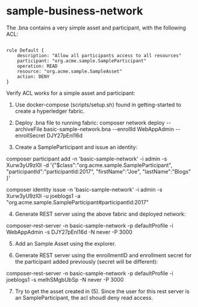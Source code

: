 # sample-business-network

The .bna contains a very simple asset and participant, with the following ACL:

<code>
rule Default {
    description: "Allow all participants access to all resources"
    participant: "org.acme.sample.SampleParticipant"
    operation: READ
    resource: "org.acme.sample.SampleAsset"
    action: DENY
}
</code>

Verify ACL works for a simple asset and participant:

1. Use docker-compose (scripts/setup.sh) found in getting-started to create a hyperledger fabric.

2. Deploy .bna file to running fabric:
	composer network deploy --archiveFile  basic-sample-network.bna  --enrollId WebAppAdmin --enrollSecret DJY27pEnl16d

3. Create a SampleParticipant and issue an identity:

composer participant add -n 'basic-sample-network' -i admin -s Xurw3yU9zI0l -d '{"$class":"org.acme.sample.SampleParticipant", "participantId":"participantId:2017", "firstName":"Joe", "lastName":"Blogs" }'

composer identity issue -n 'basic-sample-network' -i admin -s Xurw3yU9zI0l -u joeblogs1 -a "org.acme.sample.SampleParticipant#participantId:2017"

4. Generate REST server using the above fabric and deployed network:

composer-rest-server -n basic-sample-network -p defaultProfile -i WebAppAdmin -s DJY27pEnl16d -N never -P 3000

5. Add an Sample Asset using the explorer.

6. Generate REST server using the enrollmentID and enrollment secret for the participant added previously (secret will be different):

composer-rest-server -n basic-sample-network -p defaultProfile -i joeblogs1 -s meIhSMgbUbSp -N never -P 3000

7. Try to get the asset created in (5). Since the user for this rest server is an SampleParticipant, the acl shoudl deny read access.
